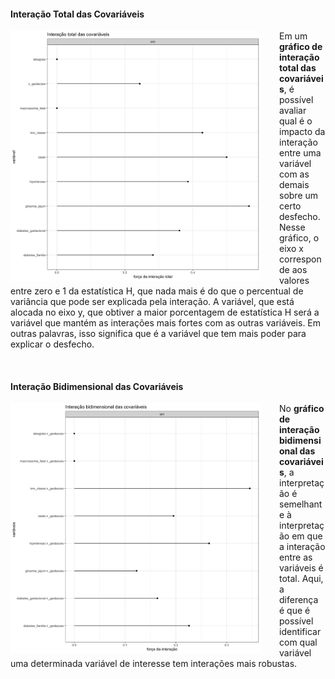 #### Interação Total das Covariáveis

<img src="feat-int_plot_xgb.png" width="400" style="float: left; padding-right: 30px"/>

Em um <strong>gráfico de interação total das covariáveis</strong>, é possível avaliar qual é o impacto da interação entre uma variável com as demais sobre um certo desfecho. Nesse gráfico, o eixo x corresponde aos valores entre zero e 1 da estatística H, que nada mais é do que o percentual de variância que pode ser explicada pela interação. A variável, que está alocada no eixo y, que obtiver a maior porcentagem de estatística H será a variável que mantém as interações mais fortes com as outras variáveis. Em outras palavras, isso significa que é a variável que tem mais poder para explicar o desfecho.

<br clear="left"/>

#### Interação Bidimensional das Covariáveis

<img src="two_feat-int_plot_xgb.png" width="400" style="float: left; padding-right: 30px"/>

No <strong>gráfico de interação bidimensional das covariáveis</strong>, a interpretação é semelhante à interpretação em que a interação entre as variáveis é total. Aqui, a diferença é que é possível identificar com qual variável uma determinada variável de interesse tem interações mais robustas.
